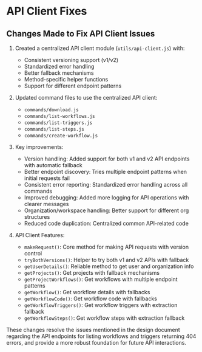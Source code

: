 # API Client Fixes

## Changes Made to Fix API Client Issues

1. Created a centralized API client module (`utils/api-client.js`) with:
   - Consistent versioning support (v1/v2)
   - Standardized error handling
   - Better fallback mechanisms
   - Method-specific helper functions
   - Support for different endpoint patterns

2. Updated command files to use the centralized API client:
   - `commands/download.js`
   - `commands/list-workflows.js`
   - `commands/list-triggers.js`
   - `commands/list-steps.js`
   - `commands/create-workflow.js`

3. Key improvements:
   - Version handling: Added support for both v1 and v2 API endpoints with automatic fallback
   - Better endpoint discovery: Tries multiple endpoint patterns when initial requests fail
   - Consistent error reporting: Standardized error handling across all commands
   - Improved debugging: Added more logging for API operations with clearer messages
   - Organization/workspace handling: Better support for different org structures
   - Reduced code duplication: Centralized common API-related code

4. API Client Features:
   - `makeRequest()`: Core method for making API requests with version control
   - `tryBothVersions()`: Helper to try both v1 and v2 APIs with fallback
   - `getUserDetails()`: Reliable method to get user and organization info
   - `getProjects()`: Get projects with fallback mechanisms
   - `getProjectWorkflows()`: Get workflows with multiple endpoint patterns
   - `getWorkflow()`: Get workflow details with fallbacks
   - `getWorkflowCode()`: Get workflow code with fallbacks
   - `getWorkflowTriggers()`: Get workflow triggers with extraction fallback
   - `getWorkflowSteps()`: Get workflow steps with extraction fallback

These changes resolve the issues mentioned in the design document regarding the API endpoints for listing workflows and triggers returning 404 errors, and provide a more robust foundation for future API interactions.